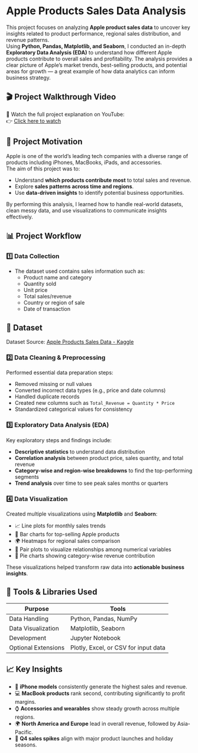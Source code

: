 #  Apple Products Sales Data Analysis

This project focuses on analyzing **Apple product sales data** to uncover key insights related to product performance, regional sales distribution, and revenue patterns.  
Using **Python, Pandas, Matplotlib, and Seaborn**, I conducted an in-depth **Exploratory Data Analysis (EDA)** to understand how different Apple products contribute to overall sales and profitability.
The analysis provides a clear picture of Apple’s market trends, best-selling products, and potential areas for growth — a great example of how data analytics can inform business strategy.

## 🎬 Project Walkthrough Video
🎥 Watch the full project explanation on YouTube:  
👉 [Click here to watch](https://youtu.be/ViNpJ68rXHA)

## 🧭 Project Motivation
Apple is one of the world’s leading tech companies with a diverse range of products including iPhones, MacBooks, iPads, and accessories.  
The aim of this project was to:
- Understand **which products contribute most** to total sales and revenue.
- Explore **sales patterns across time and regions**.
- Use **data-driven insights** to identify potential business opportunities.

By performing this analysis, I learned how to handle real-world datasets, clean messy data, and use visualizations to communicate insights effectively.

## 📊 Project Workflow

### **1️⃣ Data Collection**
- The dataset used contains sales information such as:
  - Product name and category  
  - Quantity sold  
  - Unit price  
  - Total sales/revenue  
  - Country or region of sale  
  - Date of transaction  

## 📂 Dataset
Dataset Source: [Apple Products Sales Data - Kaggle](https://www.kaggle.com/datasets/amangarg08/apple-retail-sales-dataset)

### **2️⃣ Data Cleaning & Preprocessing**
Performed essential data preparation steps:
- Removed missing or null values  
- Converted incorrect data types (e.g., price and date columns)  
- Handled duplicate records  
- Created new columns such as `Total_Revenue = Quantity * Price`  
- Standardized categorical values for consistency  

### **3️⃣ Exploratory Data Analysis (EDA)**
Key exploratory steps and findings include:
- **Descriptive statistics** to understand data distribution  
- **Correlation analysis** between product price, sales quantity, and total revenue  
- **Category-wise and region-wise breakdowns** to find the top-performing segments  
- **Trend analysis** over time to see peak sales months or quarters  

### **4️⃣ Data Visualization**
Created multiple visualizations using **Matplotlib** and **Seaborn**:
- 📈 Line plots for monthly sales trends  
- 🧭 Bar charts for top-selling Apple products  
- 🌍 Heatmaps for regional sales comparison  
- 🧩 Pair plots to visualize relationships among numerical variables  
- 🎯 Pie charts showing category-wise revenue contribution  

These visualizations helped transform raw data into **actionable business insights**.

## 🧠 Tools & Libraries Used
| Purpose | Tools |
|----------|--------|
| Data Handling | Python, Pandas, NumPy |
| Data Visualization | Matplotlib, Seaborn |
| Development | Jupyter Notebook |
| Optional Extensions | Plotly, Excel, or CSV for input data |

## 📈 Key Insights
- 📱 **iPhone models** consistently generate the highest sales and revenue.  
- 💻 **MacBook products** rank second, contributing significantly to profit margins.  
- ⌚ **Accessories and wearables** show steady growth across multiple regions.  
- 🌍 **North America and Europe** lead in overall revenue, followed by Asia-Pacific.  
- 📆 **Q4 sales spikes** align with major product launches and holiday seasons.  




